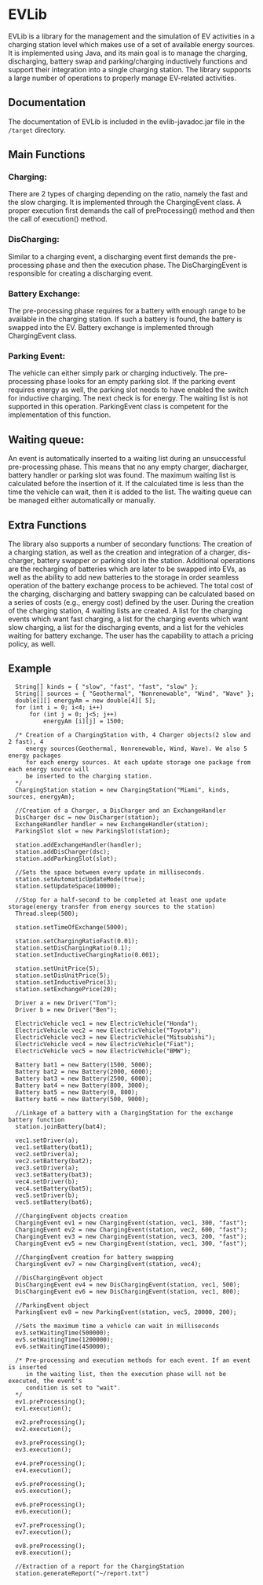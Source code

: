# EVLib
EVLib is a library for the management and the simulation of EV activities in a charging station level which makes use of a set of available energy sources. It is implemented using Java, and its main goal is to manage the charging, discharging, battery swap and parking/charging inductively functions and support their integration into a single charging station. The library supports a large number of operations to properly manage EV-related activities.

## Documentation
The documentation of EVLib is included in the evlib-javadoc.jar file in the ```/target``` directory.

## Main Functions

### Charging:
There are 2 types of charging depending on the ratio, namely the fast and the slow charging. It is implemented through the ChargingEvent class. A proper execution first demands the call of preProcessing() method and then the call of execution() method.

### DisCharging:
Similar to a charging event, a discharging event first demands the pre-processing phase and then the execution phase. The DisChargingEvent is responsible for creating a discharging event.

### Battery Exchange:
The pre-processing phase requires for a battery with enough range to be available in the charging station. If such a battery is found, the battery is swapped into the EV. Battery exchange is implemented through ChargingEvent class.

### Parking Event:
The vehicle can either simply park or charging inductively. The pre-processing phase looks for an empty parking slot. If the parking event requires energy as well, the parking slot needs to have enabled the switch for inductive charging. The next check is for energy. The waiting list is not supported in this operation. ParkingEvent class is competent for the implementation of this function.

## Waiting queue:
An event is automatically inserted to a waiting list during an unsuccessful pre-processing phase. This means that no any empty charger, diacharger, battery handler or parking slot was found. The maximum waiting list is calculated before the insertion of it. If the calculated time is less than the time the vehicle can wait, then it is added to the list. The waiting queue can be managed either automatically or manually.

## Extra Functions
The library also supports a number of secondary functions: The creation of a charging station, as well as the creation and integration of a charger, dis-charger, battery swapper or parking slot in the station. Additional operations are the recharging of batteries which are later to be swapped into EVs, as well as the ability to add new batteries to the storage in order seamless operation of the battery exchange process to be achieved. The total cost of the charging, discharging and battery swapping can be calculated based on a series of costs (e.g., energy cost) defined by the user. During the creation of the charging station, 4 waiting lists are created. A list for the charging events which want fast charging, a list for the charging events which want slow charging, a list for the discharging events, and a list for the vehicles waiting for battery exchange. The user has the capability to attach a pricing policy, as well.

## Example
```
  String[] kinds = { "slow", "fast", "fast", "slow" };
  String[] sources = { "Geothermal", "Nonrenewable", "Wind", "Wave" };
  double[][] energyAm = new double[4][ 5];
  for (int i = 0; i<4; i++)
      for (int j = 0; j<5; j++)
          energyAm [i][j] = 1500;

  /* Creation of a ChargingStation with, 4 Charger objects(2 slow and 2 fast), 4
     energy sources(Geothermal, Nonrenewable, Wind, Wave). We also 5 energy packages
     for each energy sources. At each update storage one package from each energy source will
     be inserted to the charging station.
  */
  ChargingStation station = new ChargingStation("Miami", kinds, sources, energyAm);

  //Creation of a Charger, a DisCharger and an ExchangeHandler
  DisCharger dsc = new DisCharger(station);
  ExchangeHandler handler = new ExchangeHandler(station);
  ParkingSlot slot = new ParkingSlot(station);

  station.addExchangeHandler(handler);
  station.addDisCharger(dsc);
  station.addParkingSlot(slot);

  //Sets the space between every update in milliseconds.
  station.setAutomaticUpdateMode(true);
  station.setUpdateSpace(10000);

  //Stop for a half-second to be completed at least one update storage(energy transfer from energy sources to the station)
  Thread.sleep(500);

  station.setTimeOfExchange(5000);

  station.setChargingRatioFast(0.01);
  station.setDisChargingRatio(0.1);
  station.setInductiveChargingRatio(0.001);

  station.setUnitPrice(5);
  station.setDisUnitPrice(5);
  station.setInductivePrice(3);
  station.setExchangePrice(20);

  Driver a = new Driver("Tom");
  Driver b = new Driver("Ben");

  ElectricVehicle vec1 = new ElectricVehicle("Honda");
  ElectricVehicle vec2 = new ElectricVehicle("Toyota");
  ElectricVehicle vec3 = new ElectricVehicle("Mitsubishi");
  ElectricVehicle vec4 = new ElectricVehicle("Fiat");
  ElectricVehicle vec5 = new ElectricVehicle("BMW");

  Battery bat1 = new Battery(1500, 5000);
  Battery bat2 = new Battery(2000, 6000);
  Battery bat3 = new Battery(2500, 6000);
  Battery bat4 = new Battery(800, 3000);
  Battery bat5 = new Battery(0, 800);
  Battery bat6 = new Battery(500, 9000);

  //Linkage of a battery with a ChargingStation for the exchange battery function
  station.joinBattery(bat4);

  vec1.setDriver(a);
  vec1.setBattery(bat1);
  vec2.setDriver(a);
  vec2.setBattery(bat2);
  vec3.setDriver(a);
  vec3.setBattery(bat3);
  vec4.setDriver(b);
  vec4.setBattery(bat5);
  vec5.setDriver(b);
  vec5.setBattery(bat6);

  //ChargingEvent objects creation
  ChargingEvent ev1 = new ChargingEvent(station, vec1, 300, "fast");
  ChargingEvent ev2 = new ChargingEvent(station, vec2, 600, "fast");
  ChargingEvent ev3 = new ChargingEvent(station, vec3, 200, "fast");
  ChargingEvent ev5 = new ChargingEvent(station, vec1, 300, "fast");

  //ChargingEvent creation for battery swapping
  ChargingEvent ev7 = new ChargingEvent(station, vec4);

  //DisChargingEvent object
  DisChargingEvent ev4 = new DisChargingEvent(station, vec1, 500);
  DisChargingEvent ev6 = new DisChargingEvent(station, vec1, 800);

  //ParkingEvent object
  ParkingEvent ev8 = new ParkingEvent(station, vec5, 20000, 200);

  //Sets the maximum time a vehicle can wait in milliseconds
  ev3.setWaitingTime(500000);
  ev5.setWaitingTime(1200000);
  ev6.setWaitingTime(450000);

  /* Pre-processing and execution methods for each event. If an event is inserted
     in the waiting list, then the execution phase will not be executed, the event's
     condition is set to "wait".
  */
  ev1.preProcessing();
  ev1.execution();

  ev2.preProcessing();
  ev2.execution();

  ev3.preProcessing();
  ev3.execution();

  ev4.preProcessing();
  ev4.execution();

  ev5.preProcessing();
  ev5.execution();

  ev6.preProcessing();
  ev6.execution();

  ev7.preProcessing();
  ev7.execution();

  ev8.preProcessing();
  ev8.execution();

  //Extraction of a report for the ChargingStation
  station.generateReport("~/report.txt")

```
